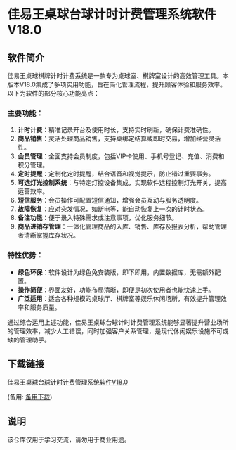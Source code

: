 # 佳易王桌球台球计时计费管理系统软件V18.0

## 软件简介

佳易王桌球棋牌计时计费系统是一款专为桌球室、棋牌室设计的高效管理工具。本版本V18.0集成了多项实用功能，旨在简化管理流程，提升顾客体验和服务效率。以下为软件的部分核心功能亮点：

### 主要功能：

1. **计时计费**：精准记录开台及使用时长，支持实时刷新，确保计费准确性。
2. **商品销售**：灵活处理商品销售，支持桌绑定结算或即时交易，增加经营灵活性。
3. **会员管理**：全面支持会员制度，包括VIP卡使用、手机号登记、充值、消费和积分管理。
4. **定时提醒**：定制化定时提醒，结合语音和视觉提示，防止错过重要事务。
5. **可选灯光控制系统**：与特定灯控设备集成，实现软件远程控制灯光开关，提高运营效率。
6. **短信服务**：会员操作可配置短信通知，增强会员互动与服务透明度。
7. **故障恢复**：应对突发情况，如断电等，能自动恢复上一次的计时状态。
8. **备注功能**：便于录入特殊需求或注意事项，优化服务细节。
9. **商品进销存管理**：一体化管理商品的入库、销售、库存及报表分析，帮助管理者清晰掌握库存状况。

### 特性优势：

- **绿色环保**：软件设计为绿色免安装版，即下即用，内置数据库，无需额外配置。
- **操作简便**：界面友好，功能布局清晰，即便是初次使用者也能快速上手。
- **广泛适用**：适合各种规模的桌球厅、棋牌室等娱乐休闲场所，有效提升管理效率和服务质量。

通过综合运用上述功能，佳易王桌球台球计时计费管理系统能够显著提升营业场所的管理效率，减少人工错误，同时加强客户关系管理，是现代休闲娱乐设施不可或缺的管理助手。

## 下载链接
[佳易王桌球台球计时计费管理系统软件V18.0](https://pan.quark.cn/s/ece9dd160479) 

(备用: [备用下载](https://pan.baidu.com/s/1MJY_mpnXreTt423smlZbqg?pwd=1234))

## 说明

该仓库仅用于学习交流，请勿用于商业用途。

